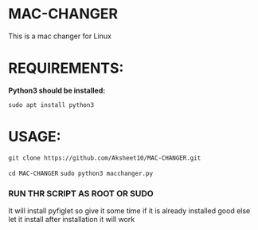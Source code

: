 # MAC-CHANGER
This is a mac changer for Linux


# REQUIREMENTS:

**Python3 should be installed:**

```sudo apt install python3```

# USAGE:
```git clone https://github.com/Aksheet10/MAC-CHANGER.git```

```cd MAC-CHANGER```
```sudo python3 macchanger.py```
### RUN THR SCRIPT AS ROOT OR SUDO
It will install pyfiglet so give it some time
if it is already installed good
else let it install
after installation it will work

